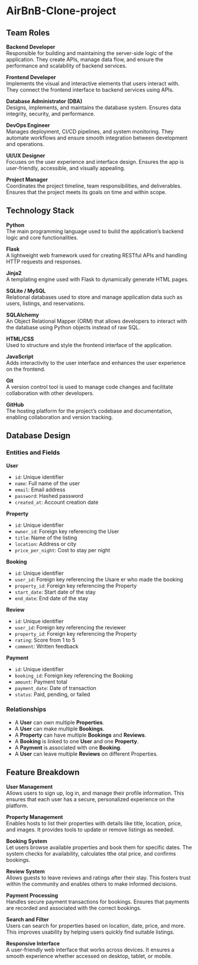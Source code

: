 # AirBnB-Clone-project

## Team Roles

**Backend Developer**  
Responsible for building and maintaining the server-side logic of the application. They create APIs, manage data flow, and ensure the performance and scalability of backend services.

**Frontend Developer**  
Implements the visual and interactive elements that users interact with. They connect the frontend interface to backend services using APIs.

**Database Administrator (DBA)**  
Designs, implements, and maintains the database system. Ensures data integrity, security, and performance.

**DevOps Engineer**  
Manages deployment, CI/CD pipelines, and system monitoring. They automate workflows and ensure smooth integration between development and operations.

**UI/UX Designer**  
Focuses on the user experience and interface design. Ensures the app is user-friendly, accessible, and visually appealing.

**Project Manager**  
Coordinates the project timeline, team responsibilities, and deliverables. Ensures that the project meets its goals on time and within scope.

## Technology Stack

**Python**  
The main programming language used to build the application’s backend logic and core functionalities.

**Flask**  
A lightweight web framework used for creating RESTful APIs and handling HTTP requests and responses.

**Jinja2**  
A templating engine used with Flask to dynamically generate HTML pages.

**SQLite / MySQL**  
Relational databases used to store and manage application data such as users, listings, and reservations.

**SQLAlchemy**  
An Object Relational Mapper (ORM) that allows developers to interact with the database using Python objects instead of raw SQL.

**HTML/CSS**  
Used to structure and style the frontend interface of the application.

**JavaScript**  
Adds interactivity to the user interface and enhances the user experience on the frontend.

**Git**  
A version control tool is used to manage code changes and facilitate collaboration with other developers.

**GitHub**  
The hosting platform for the project’s codebase and documentation, enabling collaboration and version tracking.

## Database Design

### Entities and Fields

**User**  
- `id`: Unique identifier  
- `name`: Full name of the user  
- `email`: Email address  
- `password`: Hashed password  
- `created_at`: Account creation date  

**Property**  
- `id`: Unique identifier  
- `owner_id`: Foreign key referencing the User  
- `title`: Name of the listing  
- `location`: Address or city  
- `price_per_night`: Cost to stay per night  

**Booking**  
- `id`: Unique identifier  
- `user_id`: Foreign key referencing the Usare er who made the booking  
- `property_id`: Foreign key referencing the Property  
- `start_date`: Start date of the stay  
- `end_date`: End date of the stay  

**Review**  
- `id`: Unique identifier  
- `user_id`: Foreign key referencing the reviewer  
- `property_id`: Foreign key referencing the Property  
- `rating`: Score from 1 to 5  
- `comment`: Written feedback  

**Payment**  
- `id`: Unique identifier  
- `booking_id`: Foreign key referencing the Booking  
- `amount`: Payment total  
- `payment_date`: Date of transaction  
- `status`: Paid, pending, or failed  

### Relationships

- A **User** can own multiple **Properties**.  
- A **User** can make multiple **Bookings**.  
- A **Property** can have multiple **Bookings** and **Reviews**.  
- A **Booking** is linked to one **User** and one **Property**.  
- A **Payment** is associated with one **Booking**.  
- A **User** can leave multiple **Reviews** on different Properties.

## Feature Breakdown

**User Management**  
Allows users to sign up, log in, and manage their profile information. This ensures that each user has a secure, personalized experience on the platform.

**Property Management**  
Enables hosts to list their properties with details like title, location, price, and images. It provides tools to update or remove listings as needed.

**Booking System**  
Let users browse available properties and book them for specific dates. The system checks for availability, calculates tthe otal price, and confirms bookings.

**Review System**  
Allows guests to leave reviews and ratings after their stay. This fosters trust within the community and enables others to make informed decisions.

**Payment Processing**  
Handles secure payment transactions for bookings. Ensures that payments are recorded and associated with the correct bookings.

**Search and Filter**  
Users can search for properties based on location, date, price, and more. This improves usability by helping users quickly find suitable listings.

**Responsive Interface**  
A user-friendly web interface that works across devices. It ensures a smooth experience whether accessed on desktop, tablet, or mobile.

